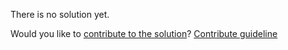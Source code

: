 
There is no solution yet.

Would you like to [contribute to the solution](https://github.com/BFEdev/BFE.dev-solutions/blob/main/problem/mplement-a-rate-limiter-attribute-decoration-annotation-on-top-of-an-api-endpoint-caps-to-n-requests-per-minute-with-a-rolling-window_en.md)? [Contribute guideline](https://github.com/BFEdev/BFE.dev-solutions#how-to-contribute)
